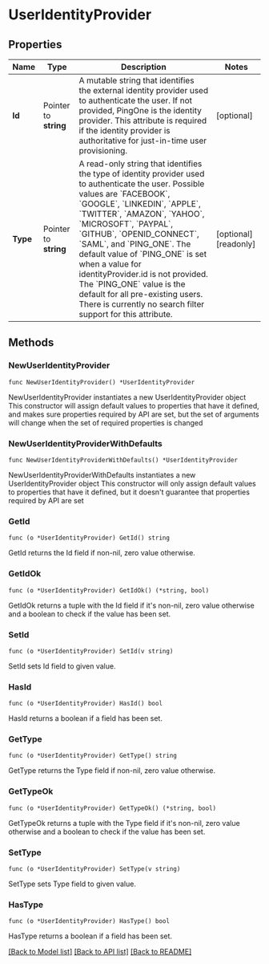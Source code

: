 # UserIdentityProvider

## Properties

Name | Type | Description | Notes
------------ | ------------- | ------------- | -------------
**Id** | Pointer to **string** | A mutable string that identifies the external identity provider used to authenticate the user. If not provided, PingOne is the identity provider. This attribute is required if the identity provider is authoritative for just-in-time user provisioning. | [optional] 
**Type** | Pointer to **string** | A read-only string that identifies the type of identity provider used to authenticate the user. Possible values are &#x60;FACEBOOK&#x60;, &#x60;GOOGLE&#x60;, &#x60;LINKEDIN&#x60;, &#x60;APPLE&#x60;, &#x60;TWITTER&#x60;, &#x60;AMAZON&#x60;, &#x60;YAHOO&#x60;, &#x60;MICROSOFT&#x60;, &#x60;PAYPAL&#x60;, &#x60;GITHUB&#x60;, &#x60;OPENID_CONNECT&#x60;, &#x60;SAML&#x60;, and &#x60;PING_ONE&#x60;. The default value of &#x60;PING_ONE&#x60; is set when a value for identityProvider.id is not provided. The &#x60;PING_ONE&#x60; value is the default for all pre-existing users. There is currently no search filter support for this attribute. | [optional] [readonly] 

## Methods

### NewUserIdentityProvider

`func NewUserIdentityProvider() *UserIdentityProvider`

NewUserIdentityProvider instantiates a new UserIdentityProvider object
This constructor will assign default values to properties that have it defined,
and makes sure properties required by API are set, but the set of arguments
will change when the set of required properties is changed

### NewUserIdentityProviderWithDefaults

`func NewUserIdentityProviderWithDefaults() *UserIdentityProvider`

NewUserIdentityProviderWithDefaults instantiates a new UserIdentityProvider object
This constructor will only assign default values to properties that have it defined,
but it doesn't guarantee that properties required by API are set

### GetId

`func (o *UserIdentityProvider) GetId() string`

GetId returns the Id field if non-nil, zero value otherwise.

### GetIdOk

`func (o *UserIdentityProvider) GetIdOk() (*string, bool)`

GetIdOk returns a tuple with the Id field if it's non-nil, zero value otherwise
and a boolean to check if the value has been set.

### SetId

`func (o *UserIdentityProvider) SetId(v string)`

SetId sets Id field to given value.

### HasId

`func (o *UserIdentityProvider) HasId() bool`

HasId returns a boolean if a field has been set.

### GetType

`func (o *UserIdentityProvider) GetType() string`

GetType returns the Type field if non-nil, zero value otherwise.

### GetTypeOk

`func (o *UserIdentityProvider) GetTypeOk() (*string, bool)`

GetTypeOk returns a tuple with the Type field if it's non-nil, zero value otherwise
and a boolean to check if the value has been set.

### SetType

`func (o *UserIdentityProvider) SetType(v string)`

SetType sets Type field to given value.

### HasType

`func (o *UserIdentityProvider) HasType() bool`

HasType returns a boolean if a field has been set.


[[Back to Model list]](../README.md#documentation-for-models) [[Back to API list]](../README.md#documentation-for-api-endpoints) [[Back to README]](../README.md)


